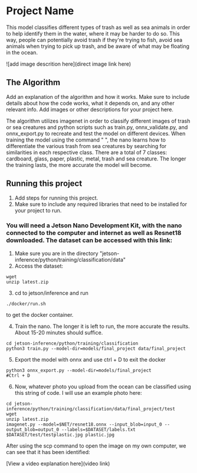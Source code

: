 # Project Name

 This model classifies different types of trash as well as sea animals in order to help identify them in the water, where it may be harder to do so. This way, people can potentially avoid trash if they're trying to fish, avoid sea animals when trying to pick up trash, and be aware of what may be floating in the ocean. 

![add image descrition here](direct image link here)

## The Algorithm

Add an explanation of the algorithm and how it works. Make sure to include details about how the code works, what it depends on, and any other relevant info. Add images or other descriptions for your project here. 

The algorithm utilizes imagenet in order to classify different images of trash or sea creatures and python scripts such as train.py, onnx_validate.py, and onnx_export.py to recreate and test the model on different devices. When training the model using the command " ", the nano learns how to differentiate the various trash from sea creatures by searching for similarities in each respective class. There are a total of 7 classes: cardboard, glass, paper, plastic, metal, trash and sea creature. The longer the training lasts, the more accurate the model will become. 



## Running this project

1. Add steps for running this project.
2. Make sure to include any required libraries that need to be installed for your project to run.

### You will need a Jetson Nano Development Kit, with the nano connected to the computer and internet as well as Resnet18 downloaded. The dataset can be accessed with this link: 

1. Make sure you are in the directory "jetson-inference/python/training/classification/data"
2. Access the dataset:
```
wget 
unzip latest.zip 
```
3. cd to jetson/inference and run 
```
./docker/run.sh
```
to get the docker container.

4. Train the nano. The longer it is left to run, the more accurate the results. About 15-20 minutes should suffice. 
```
cd jetson-inference/python/training/classification
python3 train.py --model-dir=models/final_project data/final_project

```
5. Export the model with onnx and use ctrl + D to exit the docker
```
python3 onnx_export.py --model-dir=models/final_project
#Ctrl + D
```
6. Now, whatever photo you upload from the ocean can be classified using this string of code. I will use an example photo here:
```
cd jetson-inference/python/training/classification/data/final_project/test
wget
unzip latest.zip
imagenet.py --model=$NET/resnet18.onnx --input_blob=input_0 --output_blob=output_0 --labels=$DATASET/labels.txt $DATASET/test/testplastic.jpg plastic.jpg

```
After using the scp command to open the image on my own computer, we can see that it has been identified:



[View a video explanation here](video link)
